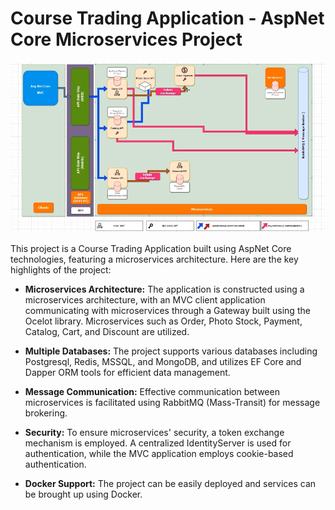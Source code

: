 
# Course Trading Application - AspNet Core Microservices Project

![Project Image](img/arch.png)

This project is a Course Trading Application built using AspNet Core technologies, featuring a microservices architecture. Here are the key highlights of the project:

- **Microservices Architecture:** The application is constructed using a microservices architecture, with an MVC client application communicating with microservices through a Gateway built using the Ocelot library. Microservices such as Order, Photo Stock, Payment, Catalog, Cart, and Discount are utilized.

- **Multiple Databases:** The project supports various databases including Postgresql, Redis, MSSQL, and MongoDB, and utilizes EF Core and Dapper ORM tools for efficient data management.

- **Message Communication:** Effective communication between microservices is facilitated using RabbitMQ (Mass-Transit) for message brokering.

- **Security:** To ensure microservices' security, a token exchange mechanism is employed. A centralized IdentityServer is used for authentication, while the MVC application employs cookie-based authentication.

- **Docker Support:** The project can be easily deployed and services can be brought up using Docker.






